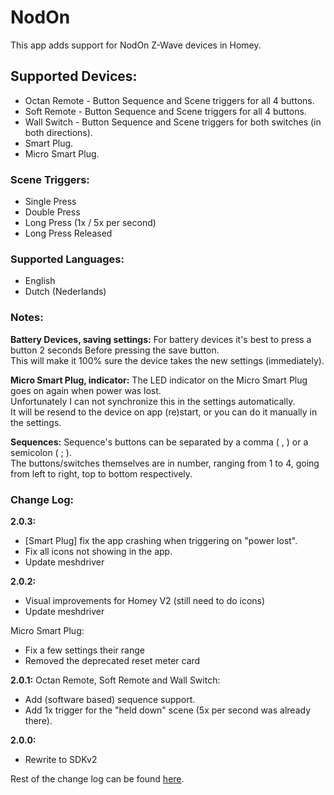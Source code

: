 # NodOn
This app adds support for NodOn Z-Wave devices in Homey.

## Supported Devices:
* Octan Remote - Button Sequence and Scene triggers for all 4 buttons.
* Soft Remote - Button Sequence and Scene triggers for all 4 buttons.
* Wall Switch - Button Sequence and Scene triggers for both switches (in both directions).
* Smart Plug.
* Micro Smart Plug.

### Scene Triggers:
* Single Press
* Double Press
* Long Press (1x / 5x per second)
* Long Press Released

### Supported Languages:
* English
* Dutch (Nederlands)

### Notes:
**Battery Devices, saving settings:**
For battery devices it's best to press a button 2 seconds Before pressing the save button.  
This will make it 100% sure the device takes the new settings (immediately).

**Micro Smart Plug, indicator:**
The LED indicator on the Micro Smart Plug goes on again when power was lost.  
Unfortunately I can not synchronize this in the settings automatically.  
It will be resend to the device on app (re)start, or you can do it manually in the settings.

**Sequences:**
Sequence's buttons can be separated by a comma ( , ) or a semicolon ( ; ).  
The buttons/switches themselves are in number, ranging from 1 to 4, going from left to right, top to bottom respectively.

### Change Log:
**2.0.3:**
- [Smart Plug] fix the app crashing when triggering on "power lost".
- Fix all icons not showing in the app.
- Update meshdriver

**2.0.2:**
- Visual improvements for Homey V2 (still need to do icons)
- Update meshdriver

Micro Smart Plug:
- Fix a few settings their range
- Removed the deprecated reset meter card

**2.0.1:**
Octan Remote, Soft Remote and Wall Switch:
- Add (software based) sequence support.
- Add 1x trigger for the "held down" scene (5x per second was already there).

**2.0.0:**
- Rewrite to SDKv2

Rest of the change log can be found [here](https://github.com/caseda/com.nodon/blob/master/README.md).
